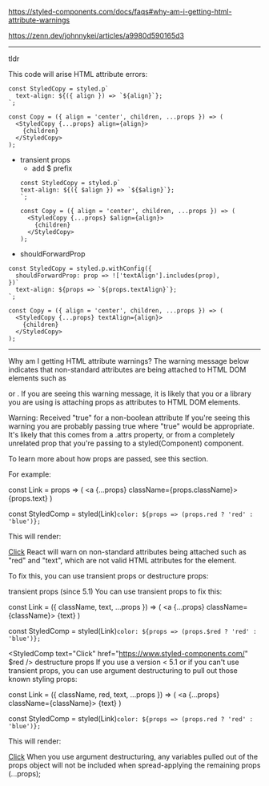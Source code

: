 https://styled-components.com/docs/faqs#why-am-i-getting-html-attribute-warnings

https://zenn.dev/johnnykei/articles/a9980d590165d3

---
tldr

This code will arise HTML attribute errors:
```
const StyledCopy = styled.p`
  text-align: ${({ align }) => `${align}`};
`;

const Copy = ({ align = 'center', children, ...props }) => (
  <StyledCopy {...props} align={align}>
    {children}
  </StyledCopy>
);
```

- transient props
  - add $ prefix
  ```
  const StyledCopy = styled.p`
  text-align: ${({ $align }) => `${$align}`};
  `;

  const Copy = ({ align = 'center', children, ...props }) => (
    <StyledCopy {...props} $align={align}>
      {children}
    </StyledCopy>
  );
  ```
- shouldForwardProp
```
const StyledCopy = styled.p.withConfig({
  shouldForwardProp: prop => !['textAlign'].includes(prop),
})`
  text-align: ${props => `${props.textAlign}`};
`;

const Copy = ({ align = 'center', children, ...props }) => (
  <StyledCopy {...props} textAlign={align}>
    {children}
  </StyledCopy>
);
```

---

Why am I getting HTML attribute warnings?
The warning message below indicates that non-standard attributes are being attached to HTML DOM elements such as <div> or <a>. If you are seeing this warning message, it is likely that you or a library you are using is attaching props as attributes to HTML DOM elements.

Warning: Received "true" for a non-boolean attribute
If you're seeing this warning you are probably passing true where "true" would be appropriate. It's likely that this comes from a .attrs property, or from a completely unrelated prop that you're passing to a styled(Component) component.

To learn more about how props are passed, see this section.

For example:

const Link = props => (
  <a {...props} className={props.className}>
    {props.text}
  </a>
)


const StyledComp = styled(Link)`
  color: ${props => (props.red ? 'red' : 'blue')};
`


<StyledComp text="Click" href="https://www.styled-components.com/" red />
This will render:

<a text="Click" href="https://www.styled-components.com/" red="true" class="[generated class]">Click</a>
React will warn on non-standard attributes being attached such as "red" and "text", which are not valid HTML attributes for the <a> element.

To fix this, you can use transient props or destructure props:

transient props (since 5.1)
You can use transient props to fix this:

const Link = ({ className, text, ...props }) => (
  <a {...props} className={className}>
    {text}
  </a>
)


const StyledComp = styled(Link)`
  color: ${props => (props.$red ? 'red' : 'blue')};
`


<StyledComp text="Click" href="https://www.styled-components.com/" $red />
destructure props
If you use a version < 5.1 or if you can't use transient props, you can use argument destructuring to pull out those known styling props:

const Link = ({ className, red, text, ...props }) => (
  <a {...props} className={className}>
    {text}
  </a>
)


const StyledComp = styled(Link)`
  color: ${props => (props.red ? 'red' : 'blue')};
`


<StyledComp text="Click" href="https://www.styled-components.com/" red />
This will render:

<a href="https://www.styled-components.com/" class="[generated class]">Click</a>
When you use argument destructuring, any variables pulled out of the props object will not be included when spread-applying the remaining props (...props);

